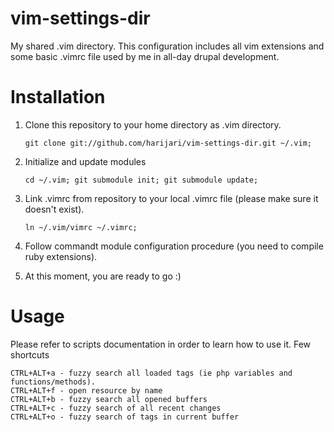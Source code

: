 vim-settings-dir
================

My shared .vim directory. 
This configuration includes all vim extensions and some basic .vimrc file used by me in all-day drupal development.

Installation
================
1. Clone this repository to your home directory as .vim directory. 

    `git clone git://github.com/harijari/vim-settings-dir.git ~/.vim;`

2. Initialize and update modules

    `cd ~/.vim;
    git submodule init;
    git submodule update;`

3. Link .vimrc from repository to your local .vimrc file (please make sure it doesn't exist).

    `ln ~/.vim/vimrc ~/.vimrc;`
    
4. Follow commandt module configuration procedure (you need to compile ruby extensions).
5. At this moment, you are ready to go :)


Usage
=================
Please refer to scripts documentation in order to learn how to use it.
Few shortcuts

    CTRL+ALT+a - fuzzy search all loaded tags (ie php variables and functions/methods).
    CTRL+ALT+f - open resource by name
    CTRL+ALT+b - fuzzy search all opened buffers
    CTRL+ALT+c - fuzzy search of all recent changes
    CTRL+ALT+o - fuzzy search of tags in current buffer